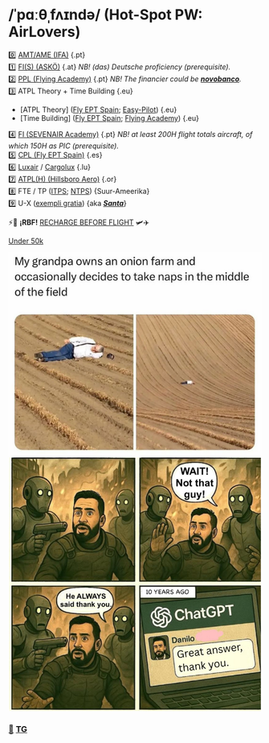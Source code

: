 # /ˈpɑːθˌfʌɪndə/ (Hot-Spot PW: AirLovers)

0️⃣ [AMT/AME (IFA)](https://ifa-training.com/courses/aircraft-maintenance-technician/) {.pt} \
1️⃣ [FI(S) (ASKÖ)](https://www.flugsport-wien.at/gb/segelflug/segelflugausbildung/) {.at} *NB! (das) Deutsche proficiency (prerequisite).* \
2️⃣ [PPL (Flying Academy)](https://portugal.flyingacademy.com/) {.pt} *NB! The financier could be [**novobanco**](https://www.novobanco.pt/particulares/credito/credito-pessoal-formacao-estudos).*\
3️⃣ ATPL Theory + Time Building {.eu}
   - [ATPL Theory] ([Fly EPT Spain](https://www.flyeptspain.com/atpl-theory-course-online); [Easy-Pilot](https://www.easy-pilot.com/atpl-theory)) {.eu}
   - [Time Building] ([Fly EPT Spain](https://www.flyeptspain.com/); [Flying Academy](https://portugal.flyingacademy.com/timebuilding-in-portimao/)) {.eu} 
     
4️⃣ [FI (SEVENAIR Academy)](https://www.sevenair.com/flight-instructor-course) {.pt} *NB! at least 200H flight totals aircraft, of which 150H as PIC (prerequisite).* \
5️⃣ [CPL (Fly EPT Spain)](https://www.flyeptspain.com/atpl-theory-course-online) {.es} \
6️⃣ [Luxair](https://www.luxair.lu/pt) / [Cargolux](https://www.cargolux.com/) {.lu} \
7️⃣ [ATPL(H) (Hillsboro Aero)](https://flyhaa.com/helicopter/) {.or} \
8️⃣ FTE / TP ([ITPS](https://itpscanada.com/); [NTPS](https://ntps.edu/masters-degree/)) {Suur-Ameerika} \
9️⃣ U-X ([exempli gratia](https://en.wikipedia.org/wiki/Lockheed_U-2)) {aka [_**Santa**_](https://en.wikipedia.org/wiki/Rovaniemi)} 

⚡🔋 **¡RBF!** [RECHARGE BEFORE FLIGHT](https://vaeridion.com/) 🛩️✈️

[Under 50k](https://pannonair.hu/zero-to-airline-pilot-program/)

![goal](./img/life-goal.png)
![ABR](./img/justin-case.png)

### [📧](mailto:tor@easa.fi) [TG](https://t.me/easa_fi)
